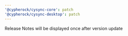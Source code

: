 ```yaml
---
'@cypherock/cysync-core': patch
'@cypherock/cysync-desktop': patch
---
```


Release Notes will be displayed once after version update
